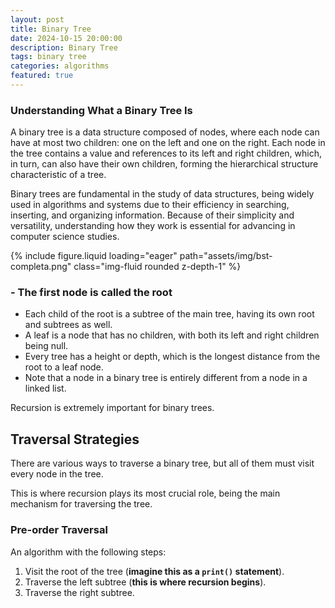 ```yaml
---
layout: post
title: Binary Tree
date: 2024-10-15 20:00:00
description: Binary Tree
tags: binary tree
categories: algorithms
featured: true
---
```


### Understanding What a Binary Tree Is

A binary tree is a data structure composed of nodes, where each node can have at most two children: one on the left and one on the right. Each node in the tree contains a value and references to its left and right children, which, in turn, can also have their own children, forming the hierarchical structure characteristic of a tree.

Binary trees are fundamental in the study of data structures, being widely used in algorithms and systems due to their efficiency in searching, inserting, and organizing information. Because of their simplicity and versatility, understanding how they work is essential for advancing in computer science studies.

<div class="row mt-3">
    <div class="col-sm mt-3 mt-md-0">
        {% include figure.liquid loading="eager" path="assets/img/bst-completa.png" class="img-fluid rounded z-depth-1" %}
    </div>
</div>

### - The first node is called the root  
- Each child of the root is a subtree of the main tree, having its own root and subtrees as well.  
- A leaf is a node that has no children, with both its left and right children being null.  
- Every tree has a height or depth, which is the longest distance from the root to a leaf node.  
- Note that a node in a binary tree is entirely different from a node in a linked list.  

Recursion is extremely important for binary trees.  

## Traversal Strategies  
There are various ways to traverse a binary tree, but all of them must visit every node in the tree.  

This is where recursion plays its most crucial role, being the main mechanism for traversing the tree.  

### Pre-order Traversal  
An algorithm with the following steps:  
1. Visit the root of the tree (**imagine this as a `print()` statement**).  
2. Traverse the left subtree (**this is where recursion begins**).  
3. Traverse the right subtree.  